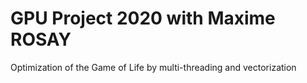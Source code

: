 # GPU Project 2020 with Maxime ROSAY

Optimization of the Game of Life by multi-threading and vectorization
